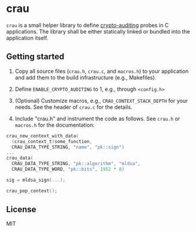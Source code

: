# crau

`crau` is a small helper library to define
[crypto-auditing][crypto-auditing] probes in C applications. The
library shall be either statically linked or bundled into the
application itself.

## Getting started

1. Copy all source files (`crau.h`, `crau.c`, and `macros.h`) to your
   application and add them to the build infrastructure (e.g., Makefiles).

1. Define `ENABLE_CRYPTO_AUDITING` to 1, e.g., through `<config.h>`

1. (Optional) Customize macros, e.g., `CRAU_CONTEXT_STACK_DEPTH` for
   your needs. See the header of `crau.c` for the details.

1. Include "crau.h" and instrument the code as follows. See `crau.h`
   or `macros.h` for the documentation:

```c
crau_new_context_with_data(
  (crau_context_t)some_function,
  CRAU_DATA_TYPE_STRING, "name", "pk::sign")
...
crau_data(
  CRAU_DATA_TYPE_STRING, "pk::algorithm", "mldsa",
  CRAU_DATA_TYPE_WORD, "pk::bits", 1952 * 8)

sig = mldsa_sign(...);

crau_pop_context();
```

## License

MIT

[crypto-auditing]: https://github.com/latchset/crypto-auditing
